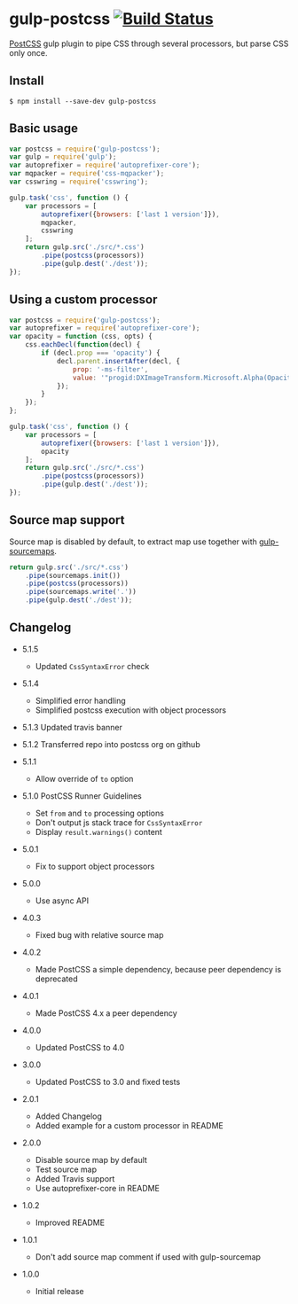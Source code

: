 # gulp-postcss [![Build Status](https://api.travis-ci.org/postcss/gulp-postcss.png)](https://travis-ci.org/postcss/gulp-postcss)

[PostCSS](https://github.com/postcss/postcss) gulp plugin to pipe CSS through
several processors, but parse CSS only once.

## Install

    $ npm install --save-dev gulp-postcss

## Basic usage

```js
var postcss = require('gulp-postcss');
var gulp = require('gulp');
var autoprefixer = require('autoprefixer-core');
var mqpacker = require('css-mqpacker');
var csswring = require('csswring');

gulp.task('css', function () {
    var processors = [
        autoprefixer({browsers: ['last 1 version']}),
        mqpacker,
        csswring
    ];
    return gulp.src('./src/*.css')
        .pipe(postcss(processors))
        .pipe(gulp.dest('./dest'));
});
```

## Using a custom processor

```js
var postcss = require('gulp-postcss');
var autoprefixer = require('autoprefixer-core');
var opacity = function (css, opts) {
    css.eachDecl(function(decl) {
        if (decl.prop === 'opacity') {
            decl.parent.insertAfter(decl, {
                prop: '-ms-filter',
                value: '"progid:DXImageTransform.Microsoft.Alpha(Opacity=' + (parseFloat(decl.value) * 100) + ')"'
            });
        }
    });
};

gulp.task('css', function () {
    var processors = [
        autoprefixer({browsers: ['last 1 version']}),
        opacity
    ];
    return gulp.src('./src/*.css')
        .pipe(postcss(processors))
        .pipe(gulp.dest('./dest'));
});
```

## Source map support

Source map is disabled by default, to extract map use together
with [gulp-sourcemaps](https://github.com/floridoo/gulp-sourcemaps).

```js
return gulp.src('./src/*.css')
    .pipe(sourcemaps.init())
    .pipe(postcss(processors))
    .pipe(sourcemaps.write('.'))
    .pipe(gulp.dest('./dest'));
```

## Changelog

* 5.1.5
  * Updated `CssSyntaxError` check

* 5.1.4
  * Simplified error handling
  * Simplified postcss execution with object processors

* 5.1.3 Updated travis banner

* 5.1.2 Transferred repo into postcss org on github

* 5.1.1
  * Allow override of `to` option

* 5.1.0 PostCSS Runner Guidelines
  * Set `from` and `to` processing options
  * Don't output js stack trace for `CssSyntaxError`
  * Display `result.warnings()` content

* 5.0.1
  * Fix to support object processors

* 5.0.0
  * Use async API

* 4.0.3
  * Fixed bug with relative source map

* 4.0.2
  * Made PostCSS a simple dependency, because peer dependency is deprecated

* 4.0.1
  * Made PostCSS 4.x a peer dependency

* 4.0.0
  * Updated PostCSS to 4.0

* 3.0.0
  * Updated PostCSS to 3.0 and fixed tests

* 2.0.1
  * Added Changelog
  * Added example for a custom processor in README

* 2.0.0
  * Disable source map by default
  * Test source map
  * Added Travis support
  * Use autoprefixer-core in README

* 1.0.2
  * Improved README

* 1.0.1
  * Don't add source map comment if used with gulp-sourcemap

* 1.0.0
  * Initial release
